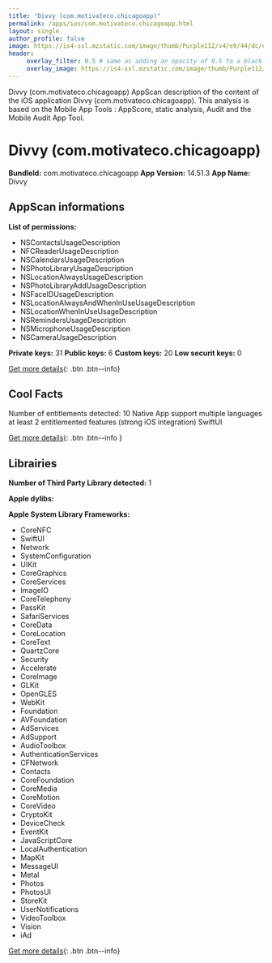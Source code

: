 ```yaml
---
title: "Divvy (com.motivateco.chicagoapp)"
permalink: /apps/ios/com.motivateco.chicagoapp.html
layout: single
author_profile: false
image: https://is4-ssl.mzstatic.com/image/thumb/Purple112/v4/e9/44/dc/e944dcf4-f4b4-373b-5b46-c23c576d6cb4/ChicagoAppIcon-Release-0-1x_U007emarketing-0-7-0-85-220.png/512x512bb.jpg
header: 
     overlay_filter: 0.5 # same as adding an opacity of 0.5 to a black background
     overlay_image: https://is4-ssl.mzstatic.com/image/thumb/Purple112/v4/e9/44/dc/e944dcf4-f4b4-373b-5b46-c23c576d6cb4/ChicagoAppIcon-Release-0-1x_U007emarketing-0-7-0-85-220.png/512x512bb.jpg
---
```

Divvy (com.motivateco.chicagoapp) AppScan description of the content of the iOS application Divvy (com.motivateco.chicagoapp). This analysis is based on the Mobile App Tools : AppScore, static analysis, Audit and the Mobile Audit App Tool.

# Divvy (com.motivateco.chicagoapp)

**BundleId:** com.motivateco.chicagoapp
**App Version:** 14.51.3
**App Name:** Divvy


## AppScan informations 

**List of permissions:** 
- NSContactsUsageDescription
- NFCReaderUsageDescription
- NSCalendarsUsageDescription
- NSPhotoLibraryUsageDescription
- NSLocationAlwaysUsageDescription
- NSPhotoLibraryAddUsageDescription
- NSFaceIDUsageDescription
- NSLocationAlwaysAndWhenInUseUsageDescription
- NSLocationWhenInUseUsageDescription
- NSRemindersUsageDescription
- NSMicrophoneUsageDescription
- NSCameraUsageDescription
  
  
**Private keys:** 31
**Public keys:** 6
**Custom keys:** 20
**Low securit keys:** 0
  
[Get more details](/pricing.html){: .btn .btn--info}

## Cool Facts

Number of entitlements detected: 10
Native App
support multiple languages
at least 2 entitlemented features (strong iOS integration)
SwiftUI
  
[Get more details](/pricing.html){: .btn .btn--info }

## Librairies 
**Number of Third Party Library detected:** 1


**Apple dylibs:**


**Apple System Library Frameworks:**
- CoreNFC
- SwiftUI
- Network
- SystemConfiguration
- UIKit
- CoreGraphics
- CoreServices
- ImageIO
- CoreTelephony
- PassKit
- SafariServices
- CoreData
- CoreLocation
- CoreText
- QuartzCore
- Security
- Accelerate
- CoreImage
- GLKit
- OpenGLES
- WebKit
- Foundation
- AVFoundation
- AdServices
- AdSupport
- AudioToolbox
- AuthenticationServices
- CFNetwork
- Contacts
- CoreFoundation
- CoreMedia
- CoreMotion
- CoreVideo
- CryptoKit
- DeviceCheck
- EventKit
- JavaScriptCore
- LocalAuthentication
- MapKit
- MessageUI
- Metal
- Photos
- PhotosUI
- StoreKit
- UserNotifications
- VideoToolbox
- Vision
- iAd


  
[Get more details](/pricing.html){: .btn .btn--info}

